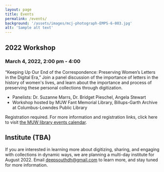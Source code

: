 ```yaml
---
layout: page
title: Events
permalink: /events/
background: '/assets/images/mcj-photograph-EMPS-6-003.jpg'
alt: 'Sample alt text'
---
```


## 2022 Workshop
### March 4, 2022, 2:00 pm - 4:00 
<!--image of flyer-->
“Keeping Up Our End of the Correspondence: Preserving Women’s Letters in the Digital Era,” 
Join a panel discussion of the importance of letters in the history of women's lives, and learn about the importance and process of preserving these personal collections through digitization.
* Panelists: Dr. Suzanne Marrs, Dr. Bridget Pieschel, Angela Stewart
* Workshop hosted by MUW Fant Memorial Library, Billups-Garth Archive at Columbus-Lowndes Public Library

Registration required. For more information and registration links, click here to visit [the MUW library events calendar](https://libreserves.muw.edu/event/8794765).

## Institute (TBA)
If you are interested in learning more about digitizing, sharing, and engaging with collections in dynamic ways, we are planning a multi-day institute for August 2022. Email deepsouthdh@gmail.com to learn more, and stay tuned for more information.

